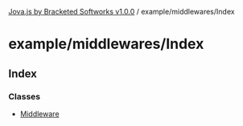 [Jova.js by Bracketed Softworks v1.0.0](../wiki/modules) / example/middlewares/Index

# example/middlewares/Index

## Index

### Classes

- [Middleware](../wiki/example.middlewares.Index.Class.Middleware)
